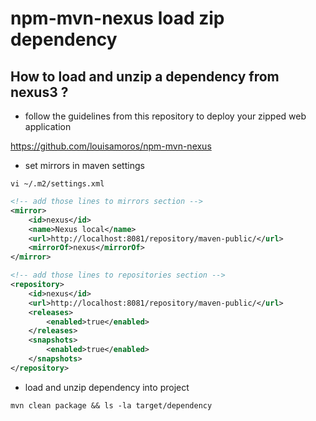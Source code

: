 # npm-mvn-nexus load zip dependency

## How to load and unzip a dependency from nexus3 ?

 - follow the guidelines from this repository to deploy your zipped web application
 
https://github.com/louisamoros/npm-mvn-nexus

 - set mirrors in maven settings
 
`vi ~/.m2/settings.xml`

```xml
<!-- add those lines to mirrors section -->
<mirror>
    <id>nexus</id>
	<name>Nexus local</name>
	<url>http://localhost:8081/repository/maven-public/</url>
	<mirrorOf>nexus</mirrorOf>
</mirror>
```
```xml
<!-- add those lines to repositories section -->
<repository>
    <id>nexus</id>
	<url>http://localhost:8081/repository/maven-public/</url>
	<releases>
	    <enabled>true</enabled>
    </releases>
    <snapshots>
	    <enabled>true</enabled>
	</snapshots>
</repository>
```

 - load and unzip dependency into project
 
`mvn clean package && ls -la target/dependency`